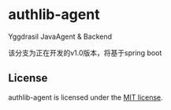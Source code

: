 # authlib-agent
Yggdrasil JavaAgent &amp; Backend

该分支为正在开发的v1.0版本，将基于spring boot

## License
authlib-agent is licensed under the [MIT license](https://to2mbn.github.io/authlib-agent/LICENSE.txt).
